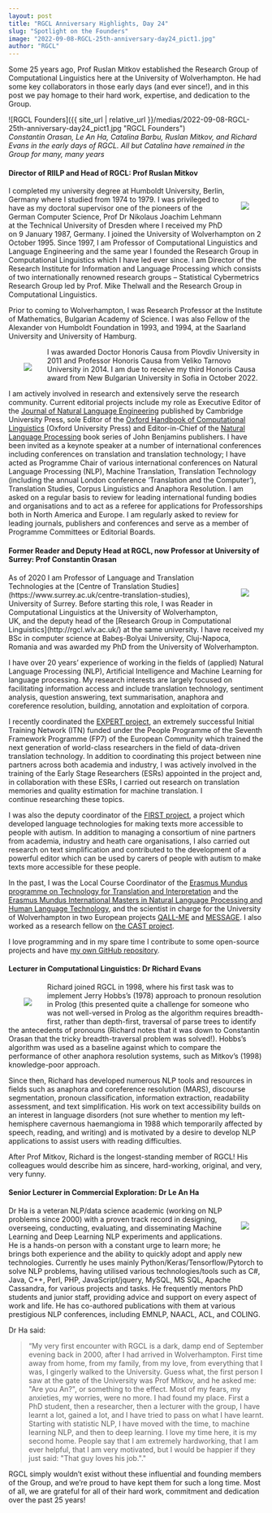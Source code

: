 ```yaml
---
layout: post
title: "RGCL Anniversary Highlights, Day 24"
slug: "Spotlight on the Founders"
image: "2022-09-08-RGCL-25th-anniversary-day24_pict1.jpg"
author: "RGCL"
---
```


Some 25 years ago, Prof Ruslan Mitkov established the Research Group of
Computational Linguistics here at the University of Wolverhampton. He had some
key collaborators in those early days (and ever since!), and in this post we
pay homage to their hard work, expertise, and dedication to the Group.	

![RGCL Founders]({{ site_url | relative_url }}/medias/2022-09-08-RGCL-25th-anniversary-day24_pict1.jpg "RGCL Founders")  
*Constantin Orasan, Le An Ha, Catalina Barbu, Ruslan Mitkov, and Richard Evans in the early days of RGCL. All but Catalina have remained in the Group for many, many years*

#### Director of RIILP and Head of RGCL: Prof Ruslan Mitkov

<img style="float: right; margin:30px 30px 30px 30px" src="{{ site_url | relative_url }}/medias/2022-09-08-RGCL-25th-anniversary-day24_pict2.jpg">
I completed my university degree at Humboldt University, Berlin, Germany where
I studied from 1974 to 1979. I was privileged to have as my doctoral supervisor
one of the pioneers of the German Computer Science, Prof Dr Nikolaus Joachim
Lehmann at the Technical University of Dresden where I received my PhD on 9
January 1987, Germany. I joined the University of Wolverhampton on 2 October
1995.
Since 1997, I am Professor of Computational Linguistics and Language
Engineering and the same year I founded the Research Group in Computational
Linguistics which I have led ever since. I am Director of the Research
Institute for Information and Language Processing which consists of two
internationally renowned research groups – Statistical Cybermetrics Research
Group led by Prof. Mike Thelwall and the Research Group in Computational
Linguistics.

Prior to coming to Wolverhampton, I was Research Professor at the Institute of
Mathematics, Bulgarian Academy of Science. I was also Fellow of the Alexander
von Humboldt Foundation in 1993, and 1994, at the Saarland University and
University of Hamburg.

<img style="float: left; margin:30px 30px 30px 30px" src="{{ site_url | relative_url }}/medias/2022-09-08-RGCL-25th-anniversary-day24_pict3.jpg">
I was awarded Doctor Honoris Causa from Plovdiv University in 2011 and
Professor Honoris Causa from Veliko Tarnovo University in 2014. I am due to
receive my third Honoris Causa award from New Bulgarian University in Sofia in
October 2022.

I am actively involved in research and extensively serve the research
community. Current editorial projects include my role as Executive Editor of
the [Journal of Natural Language Engineering](https://rgcl.wlv.ac.uk/news/2022-08-19-RGCL-25th-anniversary-day10/) published by Cambridge University
Press, sole Editor of the [Oxford Handbook of Computational Linguistics](https://rgcl.wlv.ac.uk/news/2022-09-05-RGCL-25th-anniversary-day21/) (Oxford
University Press) and Editor-in-Chief of the [Natural Language Processing](https://benjamins.com/catalog/nlp) book
series of John Benjamins publishers. I have been invited as a keynote speaker
at a number of international conferences including conferences on translation
and translation technology; I have acted as Programme Chair of various
international conferences on Natural Language Processing (NLP), Machine
Translation, Translation Technology (including the annual London conference
‘Translation and the Computer’), Translation Studies, Corpus Linguistics and
Anaphora Resolution. I am asked on a regular basis to review for leading
international funding bodies and organisations and to act as a referee for
applications for Professorships both in North America and Europe. I am
regularly asked to review for leading journals, publishers and conferences and
serve as a member of Programme Committees or Editorial Boards.


#### Former Reader and Deputy Head at RGCL, now Professor at University of Surrey: Prof Constantin Orasan

<img style="float: right; margin:30px 30px 30px 30px" src="{{ site_url | relative_url }}/medias/2022-09-08-RGCL-25th-anniversary-day24_pict4.jpg">
As of 2020 I am Professor of Language and Translation Technologies at
the [Centre of Translation Studies](https://www.surrey.ac.uk/centre-translation-studies), University of Surrey. Before starting this
role, I was Reader in Computational Linguistics at the University of
Wolverhampton, UK, and the deputy head of the [Research Group in Computational
Linguistics](http://rgcl.wlv.ac.uk/) at the same university. I have received my BSc in computer science
at Babeș-Bolyai University, Cluj-Napoca, Romania and was awarded my PhD from
the University of Wolverhampton.

I have over 20 years’ experience of working in the fields of (applied) Natural
Language Processing (NLP), Artificial Intelligence and Machine Learning for
language processing. My research interests are largely focused on facilitating
information access and include translation technology, sentiment analysis,
question answering, text summarisation, anaphora and coreference resolution,
building, annotation and exploitation of corpora.

I recently coordinated the [EXPERT project](https://rgcl.wlv.ac.uk/news/2022-08-26-RGCL-25th-anniversary-day15/), an extremely successful Initial
Training Network (ITN) funded under the People Programme of the Seventh
Framework Programme (FP7) of the European Community which trained the next
generation of world-class researchers in the field of data-driven translation
technology. In addition to coordinating this project between nine partners
across both academia and industry, I was actively involved in the training of
the Early Stage Researchers (ESRs) appointed in the project and, in
collaboration with these ESRs, I carried out research on translation memories
and quality estimation for machine translation. I continue researching these
topics. 

I was also the deputy coordinator of the [FIRST project](https://rgcl.wlv.ac.uk/news/2022-08-10-RGCL-25th-anniversary-day3/), a project which
developed language technologies for making texts more accessible to people with
autism. In addition to managing a consortium of nine partners from academia,
industry and heath care organisations, I also carried out research on text
simplification and contributed to the development of a powerful editor which
can be used by carers of people with autism to make texts more accessible for
these people.

In the past, I was the Local Course Coordinator of the [Erasmus Mundus programme
on Technology for Translation and Interpretation](https://em-tti.eu/) and the [Erasmus Mundus
International Masters in Natural Language Processing and Human Language
Technology](http://mastermundusnlp-hlt.univ-fcomte.fr/), and the scientist in charge for the University of Wolverhampton in
two European projects [QALL-ME](http://rgcl.wlv.ac.uk/projects/QALL-ME) and [MESSAGE](http://rgcl.wlv.ac.uk/projects/Message). I also worked as a research fellow
on [the CAST project](http://rgcl.wlv.ac.uk/projects/CAST/). 

I love programming and in my spare time I contribute to some open-source
projects and have [my own GitHub repository](https://github.com/dinel). 


#### Lecturer in Computational Linguistics: Dr Richard Evans

<img style="float: left; margin:30px 30px 30px 30px" src="{{ site_url | relative_url }}/medias/2022-09-08-RGCL-25th-anniversary-day24_pict5.jpg">
Richard joined RGCL in 1998, where his first task was to implement Jerry
Hobbs’s (1978) approach to pronoun resolution in Prolog (this presented quite a
challenge for someone who was not well-versed in Prolog as the algorithm
requires breadth-first, rather than depth-first, traversal of parse trees to
identify the antecedents of pronouns (Richard notes that it was down to
Constantin Orasan that the tricky breadth-traversal problem was solved!).
Hobbs’s algorithm was used as a baseline against which to compare the
performance of other anaphora resolution systems, such as Mitkov’s (1998)
knowledge-poor approach.

Since then, Richard has developed numerous NLP tools and resources in fields
such as anaphora and coreference resolution (MARS), discourse segmentation,
pronoun classification, information extraction, readability assessment, and
text simplification. His work on text accessibility builds on an interest in
language disorders (not sure whether to mention my left-hemisphere cavernous
haemangioma in 1988 which temporarily affected by speech, reading, and writing)
and is motivated by a desire to develop NLP applications to assist users with
reading difficulties.

After Prof Mitkov, Richard is the longest-standing member of RGCL! His
colleagues would describe him as sincere, hard-working, original, and very,
very funny.


#### Senior Lecturer in Commercial Exploration: Dr Le An Ha

<img style="float: right; margin:30px 30px 30px 30px" src="{{ site_url | relative_url }}/medias/2022-09-08-RGCL-25th-anniversary-day24_pict6.png">
Dr Ha is a veteran NLP/data science academic (working on NLP problems since
2000) with a proven track record in designing, overseeing, conducting,
evaluating, and disseminating Machine Learning and Deep Learning NLP
experiments and applications. He is a hands-on person with a constant urge to
learn more; he brings both experience and the ability to quickly adopt and
apply new technologies. Currently he uses mainly
Python/Keras/Tensorflow/Pytorch to solve NLP problems, having utilised various
technologies/tools such as C#, Java, C++, Perl, PHP, JavaScript/jquery, MySQL,
MS SQL, Apache Cassandra, for various projects and tasks. He frequently mentors
PhD students and junior staff, providing advice and support on every aspect of
work and life. He has co-authored publications with them at various prestigious
NLP conferences, including EMNLP, NAACL, ACL, and COLING.

Dr Ha said:
> “My very first encounter with RGCL is a dark, damp end of September evening
> back in 2000, after I had arrived in Wolverhampton. First time away from
> home, from my family, from my love, from everything that I was, I gingerly
> walked to the University. Guess what, the first person I saw at the gate of
> the University was Prof Mitkov, and he asked me: "Are you An?", or something
> to the effect. Most of my fears, my anxieties, my worries, were no more. I
> had found my place. First a PhD student, then a researcher, then a lecturer
> with the group, I have learnt a lot, gained a lot, and I have tried to pass
> on what I have learnt. Starting with statistic NLP, I have moved with the
> time, to machine learning NLP, and then to deep learning. I love my time
> here, it is my second home. People say that I am extremely hardworking, that
> I am ever helpful, that I am very motivated, but I would be happier if they
> just said: "That guy loves his job."."


RGCL simply wouldn’t exist without these influential and founding members of
the Group, and we’re proud to have kept them for such a long time. Most of all,
we are grateful for all of their hard work, commitment and dedication over the
past 25 years!

